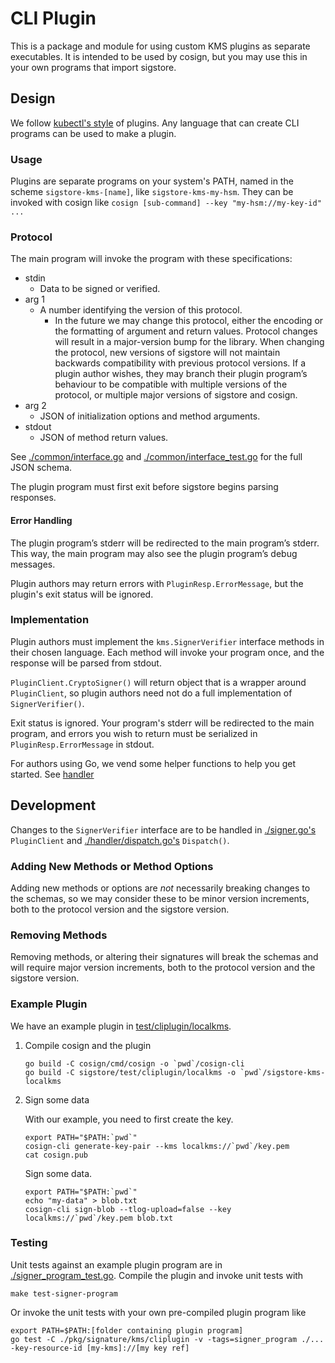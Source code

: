 # CLI Plugin

This is a package and module for using custom KMS plugins as separate executables.
It is intended to be used by cosign, but you may use this in your own programs that import sigstore.

## Design

We follow [kubectl's style](https://kubernetes.io/docs/tasks/extend-kubectl/kubectl-plugins/#writing-kubectl-plugins) of plugins. Any language that can create CLI programs can be used to make a plugin.

### Usage

Plugins are separate programs on your system's PATH, named in the scheme `sigstore-kms-[name]`, like `sigstore-kms-my-hsm`. They can be invoked with cosign like `cosign [sub-command] --key "my-hsm://my-key-id" ...
`

### Protocol

The main program will invoke the program with these specifications:

* stdin
  * Data to be signed or verified.
* arg 1
  * A number identifying the version of this protocol.
    * In the future we may change this protocol, either the encoding or the formatting of argument and return values.
    Protocol changes will result in a major-version bump for the library.
    When changing the protocol, new versions of sigstore will not maintain backwards compatibility with
    previous protocol versions. If a plugin author wishes, they may branch their plugin program’s behaviour
    to be compatible with multiple versions of the protocol, or multiple major versions of sigstore and cosign.
* arg 2
  * JSON of initialization options and method arguments.
* stdout
  * JSON of method return values.

See [./common/interface.go](common/interface.go) and [./common/interface_test.go](common/interface_test.go) for the full JSON schema.

The plugin program must first exit before sigstore begins parsing responses.

#### Error Handling

The plugin program’s stderr will be redirected to the main program’s stderr. This way, the main program may also see the plugin program’s debug messages.

Plugin authors may return errors with `PluginResp.ErrorMessage`, but the plugin's exit status will be ignored.

### Implementation

Plugin authors must implement the `kms.SignerVerifier` interface methods in their chosen language. Each method will invoke your program once, and the response will be parsed from stdout.

`PluginClient.CryptoSigner()` will return object that is a wrapper around `PluginClient`, so plugin authors need not do a full implementation of `SignerVerifier()`.

Exit status is ignored. Your program's stderr will be redirected to the main program, and errors you wish to return must be serialized in `PluginResp.ErrorMessage` in stdout.

For authors using Go, we vend some helper functions to help you get started. See [handler](handler/README.md)

## Development

Changes to the `SignerVerifier` interface are to be handled in [./signer.go's](signer.go) `PluginClient` and [./handler/dispatch.go's](handler/dispatch.go) `Dispatch()`.

### Adding New Methods or Method Options

Adding new methods or options are *not* necessarily breaking changes to the schemas, so we may consider these to be minor version increments, both to the protocol version and the sigstore version.

### Removing Methods

Removing methods, or altering their signatures will break the schemas and will require major version increments, both to the protocol version and the sigstore version.

### Example Plugin

We have an example plugin in [test/cliplugin/localkms](../../../../../nervgh-sigstore/test/cliplugin/localkms).

1. Compile cosign and the plugin

    ```shell
    go build -C cosign/cmd/cosign -o `pwd`/cosign-cli
    go build -C sigstore/test/cliplugin/localkms -o `pwd`/sigstore-kms-localkms
    ```

2. Sign some data

    With our example, you need to first create the key.

    ```shell
    export PATH="$PATH:`pwd`"
    cosign-cli generate-key-pair --kms localkms://`pwd`/key.pem
    cat cosign.pub
    ```

    Sign some data.

    ```shell
    export PATH="$PATH:`pwd`"
    echo "my-data" > blob.txt
    cosign-cli sign-blob --tlog-upload=false --key localkms://`pwd`/key.pem blob.txt
    ```

### Testing

Unit tests against an example plugin program are in [./signer_program_test.go](signer_program_test.go).
Compile the plugin and invoke unit tests with

```shell
make test-signer-program
```

Or invoke the unit tests with your own pre-compiled plugin program like


```shell
export PATH=$PATH:[folder containing plugin program]
go test -C ./pkg/signature/kms/cliplugin -v -tags=signer_program ./... -key-resource-id [my-kms]://[my key ref]
```
